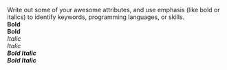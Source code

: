 Write out some of your awesome attributes, and use emphasis (like bold or italics) to identify keywords, programming languages, or skills.  
**Bold**  
__Bold__  
*Italic*  
_Italic_  
***Bold Italic***  
___Bold Italic___  
